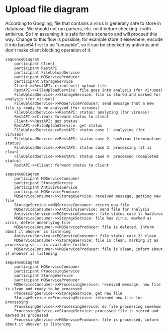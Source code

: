 # Upload file diagram

According to Googling, file that contains a virus is generally safe to store in database. We should not run parsers, etc. on it before checking it with antivirus. So i'm assuming it is safe for this scenario and will proceed this way. Change to this flow is possible, for example store it elsewhere, encode it into base64 first to be "unusable", so it can be checked by antivirus and don't make client blocking operation of it. 

```mermaid
sequenceDiagram
    participant Client
    participant RestAPI
    participant FileUploadService
    participant MQServiceProducer
    participant StorageService
    Client->>RestAPI: client will upload file
    RestAPI->>FileUploadService: file goes into analysis (for viruses)
    FileUploadService->>StorageService: file is stored and marked for analysis (for viruses)
    FileUploadService->>MQServiceProducer: send message that a new file is ready to be analyzed (for viruses)
    FileUploadService->>RestAPI: status: analyzing (for viruses)
    RestAPI->>Client: forward status to client
    Client->>RestAPI: get status
    RestAPI->>FileUploadService: get status
    FileUploadService->>RestAPI: status case 1: analyzing (for viruses)
    FileUploadService->>RestAPI: status case 2: hasVirus (termination status)
    FileUploadService->>RestAPI: status case 3: processing (it is clean)
    FileUploadService->>RestAPI: status case 4: processed (completed status)
    RestAPI->>Client: forward status to client
```

```mermaid
sequenceDiagram
    participant MQServiceConsumer
    participant StorageService
    participant AntivirusService
    participant MQServiceProducer
    MQServiceConsumer->>StorageService: received message, getting new file
    StorageService->>MQServiceConsumer: return new file
    MQServiceConsumer->>AntivirusService: send file for analysis
    AntivirusService->>MQServiceConsumer: file status case 1: hasVirus
    MQServiceConsumer->>StorageService: file has virus, marked as virus, delete underlying file
    MQServiceConsumer->>MQServiceProducer: file is deleted, inform about it whoever is listening
    AntivirusService->>MQServiceConsumer: file status case 2: clean
    MQServiceConsumer->>StorageService: file is clean, marking it as processing so it is available further
    MQServiceConsumer->>MQServiceProducer: file is clean, inform about it whoever is listening
```

```mermaid
sequenceDiagram
    participant MQServiceConsumer
    participant ProcessingService
    participant StorageService
    participant MQServiceProducer
    MQServiceConsumer->>ProcessingService: received message, new file is clean and ready to be processed
    ProcessingService->>StorageService: get new file
    StorageService->>ProcessingService: returned new file for processing
    ProcessingService->>ProcessingService: do file processing somehow
    ProcessingService->>StorageService: processed file is stored and marked as processed
    ProcessingService->>MQServiceProducer: file is processed, inform about it whoever is listening
```
